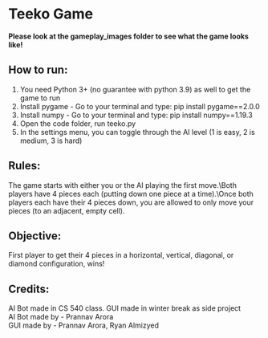 # Teeko Game
**Please look at the gameplay_images folder to see what the game looks like!**

## How to run:
1. You need Python 3+ (no guarantee with python 3.9) as well to get the game to run 
2. Install pygame - Go to your terminal and type: pip install pygame==2.0.0
3. Install numpy - Go to your terminal and type: pip install numpy==1.19.3
4. Open the code folder, run teeko.py
5. In the settings menu, you can toggle through the AI level (1 is easy, 2 is medium, 3 is hard)


## Rules:
The game starts with either you or the AI playing the first move.\Both players have 4 pieces each (putting down one piece at a time).\Once both players each have their 4 pieces down, you are allowed to only move your pieces (to an adjacent, empty cell). 

## Objective:
First player to get their 4 pieces in a horizontal, vertical, diagonal, or diamond configuration, wins!

## Credits:
AI Bot made in CS 540 class. GUI made in winter break as side project\
AI Bot made by - Prannav Arora\
GUI made by - Prannav Arora, Ryan Almizyed


